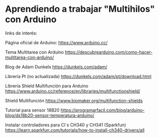 # Aprendiendo a trabajar "Multihilos" con Arduino

links de interés:

Página oficial de Arduino:
https://www.arduino.cc/

Tema Multitarea con Arduino
https://descubrearduino.com/como-hacer-multitarea-con-arduino/

Blog de Adam Dunkels
https://dunkels.com/adam/

Librería Pt (no actualizada)
https://dunkels.com/adam/pt/download.html

Librería Shield Multifunción para Arduino
https://www.arduino.cc/reference/en/libraries/multifunctionshield/

Shield Multifunción
https://www.biomaker.org/multifunction-shields

Tutorial para sensor 18B20
https://programarfacil.com/blog/arduino-blog/ds18b20-sensor-temperatura-arduino/

Instalar controladores para CI´s CH340 y CH341 (Sparkfun)
https://learn.sparkfun.com/tutorials/how-to-install-ch340-drivers/all
